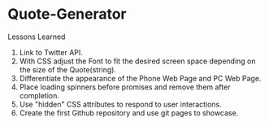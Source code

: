 # Quote-Generator

Lessons Learned

1. Link to Twitter API.
2. With CSS adjust the Font to fit the desired screen space depending on the size of the Quote(string).
3. Differentiate the appearance of the Phone Web Page and PC Web Page.
4. Place loading spinners before promises and remove them after completion.
5. Use "hidden" CSS attributes to respond to user interactions.
6. Create the first Github repository and use git pages to showcase.
